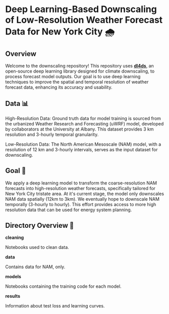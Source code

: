 # Deep Learning-Based Downscaling of Low-Resolution Weather Forecast Data for New York City 🌧️

## Overview
Welcome to the downscaling repository! This repository uses [**dl4ds**](https://github.com/carlos-gg/dl4ds), an open-source deep learning library designed for climate downscaling, to process forecast model outputs. Our goal is to use deep learning techniques to improve the spatial and temporal resolution of weather forecast data, enhancing its accuracy and usability.

## Data 📊
High-Resolution Data: Ground truth data for model training is sourced from the urbanized Weather Research and Forecasting (uWRF) model, developed by collaborators at the University at Albany. This dataset provides 3 km resolution and 3-hourly temporal granularity.

Low-Resolution Data: The North American Mesoscale (NAM) model, with a resolution of 12 km and 3-hourly intervals, serves as the input dataset for downscaling.

## Goal 🎯

We apply a deep learning model to transform the coarse-resolution NAM forecasts into high-resolution weather forecasts, specifically tailored for New York City tristate area. At it's current stage, the model only downscales NAM data spatially (12km to 3km). We eventually hope to downscale NAM temporally (3-hourly to hourly). This effort provides access to more high resolution data that can be used for energy system planning.

## Directory Overview 📂
**cleaning**

Notebooks used to clean data.

**data**

Contains data for NAM, only.

**models**

Notebooks containing the training code for each model.

**results**

Information about test loss and learning curves.




